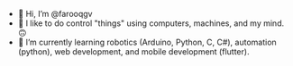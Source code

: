 - 👋 Hi, I’m @farooqgv
- 👀 I like to do control "things" using computers, machines, and my mind. 🙃
- 🌱 I’m currently learning robotics (Arduino, Python, C, C#), automation (python), web development, and mobile development (flutter).
